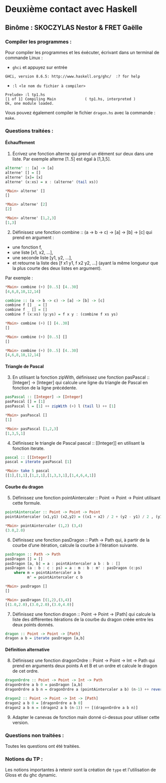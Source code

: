 # Deuxième contact avec Haskell

## Binôme : SKOCZYLAS Nestor & FRET Gaëlle


### Compiler les programmes :

Pour compiler les programmes et les éxécuter, écrivant dans un terminal de commande Linux :
* `ghci` et appuyez sur entrée
``` $ ghci
GHCi, version 8.6.5: http://www.haskell.org/ghc/  :? for help
```
* `:l <le nom du fichier à compiler>`
```
Prelude> :l tp1.hs
[1 of 1] Compiling Main             ( tp1.hs, interpreted )
Ok, one module loaded.
```

Vous pouvez également compiler le fichier `dragon.hs` avec la commande : `make`.

### Questions traitées :

#### Échauffement

1. Écrivez une fonction alterne qui prend un élément sur deux dans une liste. Par exemple alterne [1..5] est égal à [1,3,5].
``` haskell
alterne' :: [a] -> [a]
alterne' [] = []
alterne' [x]= [x]
alterne' (x:xs) = x : (alterne' (tail xs))

*Main> alterne' []
[]

*Main> alterne' [2]
[2]

*Main> alterne' [1,2,3]
[1,3]
```
2. Définissez une fonction combine :: (a -> b -> c) -> [a] -> [b] -> [c] qui prend en argument :

* une fonction f,
* une liste [x1, x2, ...],
* une seconde liste [y1, y2, ...],
* et retourne la liste des [f x1 y1, f x2 y2, ...] (ayant la même longueur que la plus courte des deux listes en argument).

Par exemple :
``` haskell
*Main> combine (+) [0..5] [4..30]
[4,6,8,10,12,14]
```

``` haskell
combine :: (a -> b -> c) -> [a] -> [b] -> [c]
combine f [] _ = []
combine f _ [] = []
combine f (x:xs) (y:ys) = f x y : (combine f xs ys)

*Main> combine (+) [] [4..30]
[]

*Main> combine (+) [0..5] []
[]

*Main> combine (+) [0..5] [4..30]
[4,6,8,10,12,14]
```

#### Triangle de Pascal

3. En utilisant la fonction zipWith, définissez une fonction pasPascal :: [Integer] -> [Integer] qui calcule une ligne du triangle de Pascal en fonction de la ligne précédente.
``` haskell
pasPascal :: [Integer] -> [Integer]
pasPascal [] = [1]
pasPascal l = [1] ++ zipWith (+) l (tail l) ++ [1]

*Main> pasPascal []
[1]

*Main> pasPascal [1,2,3]
[1,3,5,1]
```
4. Définissez le triangle de Pascal pascal :: [[Integer]] en utilisant la fonction iterate.
``` haskell
pascal :: [[Integer]]
pascal = iterate pasPascal [1]

*Main> take 5 pascal
[[1],[1,1],[1,2,1],[1,3,3,1],[1,4,6,4,1]]
```

#### Courbe du dragon

5. Définissez une fonction pointAintercaler :: Point -> Point -> Point utilisant cette formule.
```haskell
pointAintercaler :: Point -> Point -> Point
pointAintercaler (x1,y1) (x2,y2) = ((x1 + x2) / 2 + (y2 - y1) / 2 , (y1 + y2) / 2 + (x1 - x2) / 2)

*Main> pointAintercaler (1,2) (3,4)
(3.0,2.0)
```
6. Définissez une fonction pasDragon :: Path -> Path qui, à partir de la courbe d’une itération, calcule la courbe à l’itération suivante.
```haskell
pasDragon :: Path -> Path
pasDragon [] = []
pasDragon [a, b] = a : pointAintercaler a b : b : []
pasDragon (a : b : c : ps) = a : m : b : m' : pasDragon (c:ps)
    where m = pointAintercaler a b
          m' = pointAintercaler c b

*Main> pasDragon []
[]

*Main> pasDragon [(1,2),(3,4)]
[(1.0,2.0),(3.0,2.0),(3.0,4.0)]

```
7. Définissez une fonction dragon :: Point -> Point -> [Path] qui calcule la liste des différentes itérations de la courbe du dragon créée entre les deux points donnés.
```haskell
dragon :: Point -> Point -> [Path]
dragon a b = iterate pasDragon [a,b]
```

#### Définition alternative

8. Définissez une fonction dragonOrdre :: Point -> Point -> Int -> Path qui prend en arguments deux points A et B et un ordre et calcule le dragon de cet ordre.
``` haskell
dragonOrdre :: Point -> Point -> Int -> Path
dragonOrdre a b 0 = pasDragon [a,b]
dragonOrdre a b n = dragonOrdre a (pointAintercaler a b) (n-1) ++ reverse (dragonOrdre b (pointAintercaler a b) (n-1))

dragon2 :: Point -> Point -> Int -> [Path]
dragon2 a b 0 = [dragonOrdre a b 0]
dragon2 a b n = (dragon2 a b (n-1)) ++ [(dragonOrdre a b n)]
```
9. Adapter le canevas de fonction main donné ci-dessus pour utiliser cette version.

### Questions non traitées :

Toutes les questions ont été traitées.

### Notions du TP :

Les notions importantes à retenir sont la création de `type` et l'utilisation de Gloss et du ghc dynamic.

